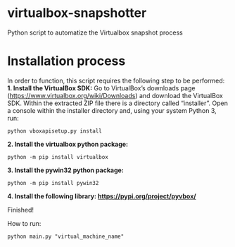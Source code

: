 # virtualbox-snapshotter
Python script to automatize the Virtualbox snapshot process

# Installation process
In order to function, this script requires the following step to be performed:
**1. Install the VirtualBox SDK:** 
Go to VirtualBox’s downloads page (https://www.virtualbox.org/wiki/Downloads) and download the VirtualBox SDK. Within the extracted ZIP file there is a directory called “installer”. Open a console within the installer directory and, using your system Python 3, run: 
```
python vboxapisetup.py install 
```


**2. Install the virtualbox python package:**
```
python -m pip install virtualbox
```
**3. Install the pywin32 python package:**
```
python -m pip install pywin32
```
**4. Install the following library: https://pypi.org/project/pyvbox/**

Finished!


How to run:
```
python main.py "virtual_machine_name"
```
